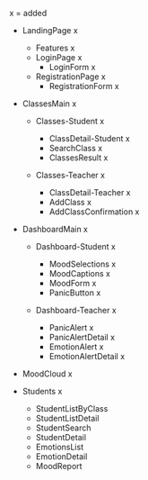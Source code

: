 x = added

- LandingPage x
  - Features x
  - LoginPage x
    - LoginForm x
  - RegistrationPage x
    - RegistrationForm x

- ClassesMain x
	- Classes-Student x
		- ClassDetail-Student x
		- SearchClass x
		- ClassesResult x

	- Classes-Teacher x
		- ClassDetail-Teacher x
		- AddClass x
		- AddClassConfirmation x

- DashboardMain x
	- Dashboard-Student x
		- MoodSelections x
		- MoodCaptions x
		- MoodForm x
		- PanicButton x

	- Dashboard-Teacher x
		- PanicAlert x
		- PanicAlertDetail x
		- EmotionAlert x
		- EmotionAlertDetail x

- MoodCloud x

- Students x
	- StudentListByClass
	- StudentListDetail
	- StudentSearch
	- StudentDetail
	- EmotionsList
	- EmotionDetail
	- MoodReport
